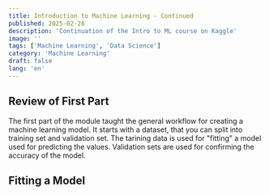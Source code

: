 ```yaml
---
title: Introduction to Machine Learning - Continued
published: 2025-02-28
description: 'Continuation of the Intro to ML course on Kaggle'
image: ''
tags: ['Machine Learning', 'Data Science']
category: 'Machine Learning'
draft: false 
lang: 'en'
---
```


## Review of First Part
The first part of the module taught the general workflow for creating a machine learning model. It starts with a dataset, that you can split into training set and validation set. The tarining data is used for "fitting" a model used for predicting the values. Validation sets are used for confirming the accuracy of the model. 

## Fitting a Model
